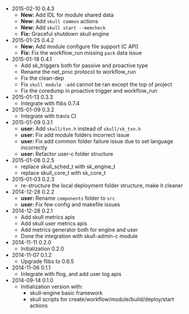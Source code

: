 * 2015-02-10 0.4.3
   * **New:** Add IDL for module shared data
   * **New:** Add `skull common` actions
   * **New:** Add `skull start --memcheck`
   * **Fix:** Graceful shutdown skull engine
* 2015-01-25 0.4.2
   * **New:** Add module configure file support (C API)
   * **Fix:** Fix the workflow_run missing `pack` data issue
* 2015-01-18 0.4.1
   * Add sk_triggers both for passive and proactive type
   * Rename the net_proc protocol to workflow_run
   * Fix the clean-dep
   * Fix `skull module -add` cannot be ran except the top of project
   * Fix the coredump in proactive trigger and workflow_run
* 2015-01-13 0.3.3
   * Integrate with flibs 0.7.4
* 2015-01-09 0.3.2
   * Integrate with travis CI
* 2015-01-09 0.3.1
   * **user:** Add `skull/txn.h` instead of `skull/sk_txn.h`
   * **user:** Fix add module folders incorrect issue
   * **user:** Fix add common folder failure issue due to set language incorrectly
   * **user:** Refactor user-c folder structure
* 2015-01-06 0.2.5
   * replace skull_sched_t with sk_engine_t
   * replace skull_core_t with sk_core_t
* 2015-01-03 0.2.3
   * re-structure the local deployment folder structure, make it cleaner
* 2014-12-28 0.2.2
   * **user:** Rename `components` folder to `src`
   * **user:** Fix few config and makefile issues
* 2014-12-28 0.2.1
   * Add skull metrics apis
   * Add skull user metrics apis
   * Add metrics generator both for engine and user
   * Done the integration with skull-admin-c module
* 2014-11-11 0.2.0
   * Initialization 0.2.0
* 2014-11-07 0.1.2
   * Upgrade flibs to 0.6.5
* 2014-11-06 0.1.1
   * Integrate with flog, and add user log apis
* 2014-09-14 0.1.0
   * Initialization version with:
      * skull-engine basic framework
      * skull scripts for create/workflow/module/build/deploy/start actions
